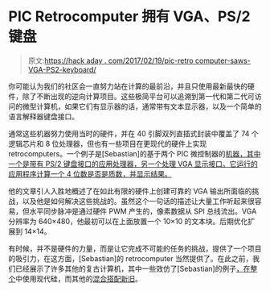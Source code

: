 # PIC Retrocomputer 拥有 VGA、PS/2 键盘

> 原文:[https://hack aday . com/2017/02/19/pic-retro computer-saws-VGA-PS2-keyboard/](https://hackaday.com/2017/02/19/pic-retrocomputer-boasts-vga-ps2-keyboard/)

你可能认为我们的社区会一直努力站在计算的最前沿，并且只使用最新最快的硬件，除了不断出现的逆向计算项目。这些极简平台可以追溯到第一代和第二代可访问的微型计算机，如果它们有显示器的话，通常带有文本显示器，以及一个简单的语言解释器键盘接口。

通常这些机器努力使用当时的硬件，并在 40 引脚双列直插式封装中覆盖了 74 个逻辑芯片和 8 位处理器，但也有一些项目在更现代的硬件上实现 retrocomputers。一个例子是[Sebastian]的基于两个 PIC 微控制器的[机器，其中一个是带有 PS/2 键盘接口的应用处理器，另一个处理 VGA 显示接口。它运行的应用程序计算一个 4 位数是否是质数，并显示结果。](http://hackingbeaver.com/?p=904)

他的文章引人入胜地概述了在如此有限的硬件上创建可靠的 VGA 输出所面临的挑战，以及他是如何解决这些挑战的。虽然这个一句话的描述让大量工作听起来很容易，但水平同步脉冲是通过硬件 PWM 产生的，像素数据从 SPI 总线流出。VGA 分辨率为 640×480，他最初可以在上面放置一个 10×10 的文本块。后期优化扩展到 14×14。

有时候，并不是硬件的力量，而是让它完成不可能的任务的挑战，提供了一个项目的吸引力，在这方面，[Sebastian]的 retrocomputer 当然提供了。在此之前，我们已经展示了许多其他的复古计算机，其中一些效仿了[Sebastian]的例子[，在整个](http://hackaday.com/2014/09/16/build-your-own-retrocomputer-with-modern-chips/)中使用现代硅，而其他的[混合搭配新旧](http://hackaday.com/2014/02/12/the-three-chip-retrocomputer/)。